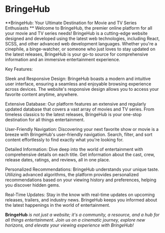 # BringeHub
**BringeHub: Your Ultimate Destination for Movie and TV Series Enthusiasts **
Welcome to BringeHub, the premier online platform for all your movie and TV series needs! BringeHub is a cutting-edge website designed and developed using the latest web technologies, including React, SCSS, and other advanced web development languages. Whether you're a cinephile, a binge-watcher, or someone who just loves to stay updated on the latest releases, BringeHub is your go-to source for comprehensive information and an immersive entertainment experience.

Key Features:

Sleek and Responsive Design:
BringeHub boasts a modern and intuitive user interface, ensuring a seamless and enjoyable browsing experience across devices. The website's responsive design allows you to access your favorite content anytime, anywhere.

Extensive Database:
Our platform features an extensive and regularly updated database that covers a vast array of movies and TV series. From timeless classics to the latest releases, BringeHub is your one-stop destination for all things entertainment.

User-Friendly Navigation:
Discovering your next favorite show or movie is a breeze with BringeHub's user-friendly navigation. Search, filter, and sort content effortlessly to find exactly what you're looking for.

Detailed Information:
Dive deep into the world of entertainment with comprehensive details on each title. Get information about the cast, crew, release dates, ratings, and reviews, all in one place.

Personalized Recommendations:
BringeHub understands your unique taste. Utilizing advanced algorithms, the platform provides personalized recommendations based on your viewing history and preferences, helping you discover hidden gems.

Real-Time Updates:
Stay in the know with real-time updates on upcoming releases, trailers, and industry news. BringeHub keeps you informed about the latest happenings in the world of entertainment.

**BringeHub** _is not just a website; it's a community, a resource, and a hub for all things entertainment. Join us on a cinematic journey, explore new horizons, and elevate your viewing experience with BringeHub!_
